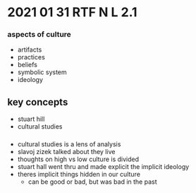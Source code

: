 # 2021 01 31 RTF N L 2.1

### aspects of culture
- artifacts
- practices
- beliefs
- symbolic system
- ideology

## key concepts
- stuart hill
- cultural studies

###

- cultural studies is a lens of analysis
- slavoj zizek talked about they live
- thoughts on high vs low culture is divided
- stuart hall went thru and made explicit the implicit ideology
- theres implicit things hidden in our culture
  - can be good or bad, but was bad in the past
